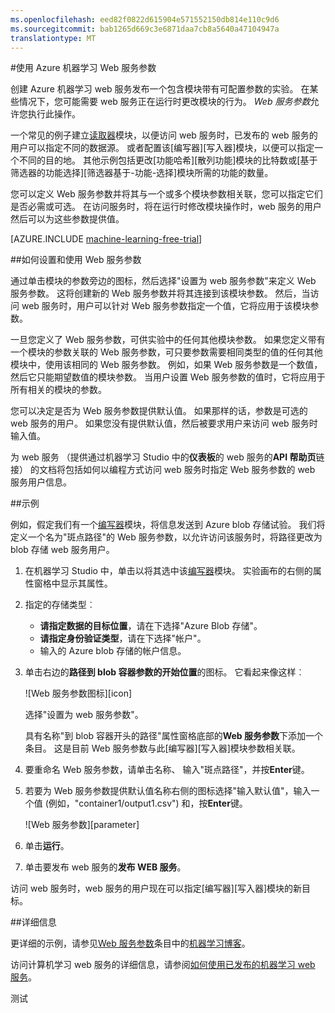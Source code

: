 ```yaml
---
ms.openlocfilehash: eed82f0822d615904e571552150db814e110c9d6
ms.sourcegitcommit: bab1265d669c3e6871daa7cb8a5640a47104947a
translationtype: MT
---
```

<properties 
    pageTitle="使用 Azure 机器学习 Web 服务参数 |Microsoft Azure" 
    description="如何使用 Azure 机器学习 Web 服务参数来访问 web 服务时修改您的模型的行为。" 
    services="machine-learning" 
    documentationCenter="" 
    authors="raymondlaghaeian" 
    manager="paulettm" 
    editor="cgronlun"/>

<tags 
    ms.service="machine-learning" 
    ms.workload="data-services" 
    ms.tgt_pltfrm="na" 
    ms.devlang="na" 
    ms.topic="article" 
    ms.date="06/29/2015" 
    ms.author="raymondl;garye"/>

#使用 Azure 机器学习 Web 服务参数

创建 Azure 机器学习 web 服务发布一个包含模块带有可配置参数的实验。 在某些情况下，您可能需要 web 服务正在运行时更改模块的行为。 *Web 服务参数*允许您执行此操作。 

一个常见的例子建立[读取器][读取器]模块，以便访问 web 服务时，已发布的 web 服务的用户可以指定不同的数据源。 或者配置该[编写器][写入器]模块，以便可以指定一个不同的目的地。 其他示例包括更改[功能哈希][散列功能]模块的比特数或[基于筛选器的功能选择][筛选器基于-功能-选择]模块所需的功能的数量。 

您可以定义 Web 服务参数并将其与一个或多个模块参数相关联，您可以指定它们是否必需或可选。 在访问服务时，将在运行时修改模块操作时，web 服务的用户然后可以为这些参数提供值。

[AZURE.INCLUDE [machine-learning-free-trial](../../includes/machine-learning-free-trial.md)]


##如何设置和使用 Web 服务参数

通过单击模块的参数旁边的图标，然后选择"设置为 web 服务参数"来定义 Web 服务参数。 这将创建新的 Web 服务参数并将其连接到该模块参数。 然后，当访问 web 服务时，用户可以针对 Web 服务参数指定一个值，它将应用于该模块参数。

一旦您定义了 Web 服务参数，可供实验中的任何其他模块参数。 如果您定义带有一个模块的参数关联的 Web 服务参数，可只要参数需要相同类型的值的任何其他模块中，使用该相同的 Web 服务参数。 例如，如果 Web 服务参数是一个数值，然后它只能期望数值的模块参数。 当用户设置 Web 服务参数的值时，它将应用于所有相关的模块的参数。

您可以决定是否为 Web 服务参数提供默认值。 如果那样的话，参数是可选的 web 服务的用户。 如果您没有提供默认值，然后被要求用户来访问 web 服务时输入值。

为 web 服务 （提供通过机器学习 Studio 中的**仪表板**的 web 服务的**API 帮助页**链接） 的文档将包括如何以编程方式访问 web 服务时指定 Web 服务参数的 web 服务用户信息。


##示例

例如，假定我们有一个[编写器][编写器]模块，将信息发送到 Azure blob 存储试验。 我们将定义一个名为"斑点路径"的 Web 服务参数，以允许访问该服务时，将路径更改为 blob 存储 web 服务用户。

1.  在机器学习 Studio 中，单击以将其选中该[编写器][编写器]模块。 实验画布的右侧的属性窗格中显示其属性。

2.  指定的存储类型︰

    - **请指定数据的目标位置**，请在下选择"Azure Blob 存储"。
    - **请指定身份验证类型**，请在下选择"帐户"。
    - 输入的 Azure blob 存储的帐户信息。 
    <p />

3.  单击右边的**路径到 blob 容器参数的开始位置**的图标。 它看起来像这样︰

    ![Web 服务参数图标][icon]

    选择"设置为 web 服务参数"。

    具有名称"到 blob 容器开头的路径"属性窗格底部的**Web 服务参数**下添加一个条目。 这是目前 Web 服务参数与此[编写器][写入器]模块参数相关联。

4.  要重命名 Web 服务参数，请单击名称、 输入"斑点路径"，并按**Enter**键。 
 
5.  若要为 Web 服务参数提供默认值名称右侧的图标选择"输入默认值"，输入一个值 (例如，"container1/output1.csv") 和，按**Enter**键。

    ![Web 服务参数][parameter]

6.  单击**运行**。 

7.  单击要发布 web 服务的**发布 WEB 服务**。

访问 web 服务时，web 服务的用户现在可以指定[编写器][写入器]模块的新目标。

##详细信息

更详细的示例，请参见[Web 服务参数](http://blogs.technet.com/b/machinelearning/archive/2014/11/25/azureml-web-service-parameters.aspx)条目中的[机器学习博客](http://blogs.technet.com/b/machinelearning/archive/2014/11/25/azureml-web-service-parameters.aspx)。

访问计算机学习 web 服务的详细信息，请参阅[如何使用已发布的机器学习 web 服务](machine-learning-consume-web-services.md)。



<!-- Images -->
[图标]: ./media/machine-learning-web-service-parameters/icon.png
[参数]: ./media/machine-learning-web-service-parameters/parameter.png


<!-- Module References -->
[哈希功能处理]: https://msdn.microsoft.com/library/azure/c9a82660-2d9c-411d-8122-4d9e0b3ce92a/
[-基于-功能-选定内容筛选]: https://msdn.microsoft.com/library/azure/918b356b-045c-412b-aa12-94a1d2dad90f/
[读取器]: https://msdn.microsoft.com/library/azure/4e1b0fe6-aded-4b3f-a36f-39b8862b9004/
[编写器]: https://msdn.microsoft.com/library/azure/7a391181-b6a7-4ad4-b82d-e419c0d6522c/
 

测试
